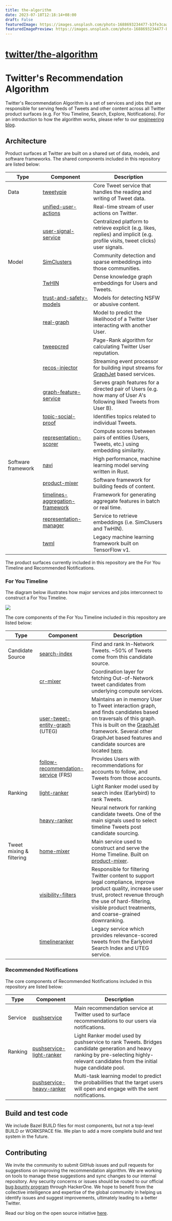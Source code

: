 ```yaml
---
title: the-algorithm
date: 2023-07-18T12:18:14+08:00
draft: False
featuredImage: https://images.unsplash.com/photo-1688693234477-b3fe3caac39b?ixid=M3w0NjAwMjJ8MHwxfHJhbmRvbXx8fHx8fHx8fDE2ODk2NTM3Mjd8&ixlib=rb-4.0.3
featuredImagePreview: https://images.unsplash.com/photo-1688693234477-b3fe3caac39b?ixid=M3w0NjAwMjJ8MHwxfHJhbmRvbXx8fHx8fHx8fDE2ODk2NTM3Mjd8&ixlib=rb-4.0.3
---
```


# [twitter/the-algorithm](https://github.com/twitter/the-algorithm)

# Twitter's Recommendation Algorithm

Twitter's Recommendation Algorithm is a set of services and jobs that are responsible for serving feeds of Tweets and other content across all Twitter product surfaces (e.g. For You Timeline, Search, Explore, Notifications). For an introduction to how the algorithm works, please refer to our [engineering blog](https://blog.twitter.com/engineering/en_us/topics/open-source/2023/twitter-recommendation-algorithm).

## Architecture

Product surfaces at Twitter are built on a shared set of data, models, and software frameworks. The shared components included in this repository are listed below:

| Type | Component | Description |
|------------|------------|------------|
| Data | [tweetypie](tweetypie/server/README.md) | Core Tweet service that handles the reading and writing of Tweet data. |
|      | [unified-user-actions](unified_user_actions/README.md) | Real-time stream of user actions on Twitter. |
|      | [user-signal-service](user-signal-service/README.md) | Centralized platform to retrieve explicit (e.g. likes, replies) and implicit (e.g. profile visits, tweet clicks) user signals. |
| Model | [SimClusters](src/scala/com/twitter/simclusters_v2/README.md) | Community detection and sparse embeddings into those communities. |
|       | [TwHIN](https://github.com/twitter/the-algorithm-ml/blob/main/projects/twhin/README.md) | Dense knowledge graph embeddings for Users and Tweets. |
|       | [trust-and-safety-models](trust_and_safety_models/README.md) | Models for detecting NSFW or abusive content. |
|       | [real-graph](src/scala/com/twitter/interaction_graph/README.md) | Model to predict the likelihood of a Twitter User interacting with another User. |
|       | [tweepcred](src/scala/com/twitter/graph/batch/job/tweepcred/README) | Page-Rank algorithm for calculating Twitter User reputation. |
|       | [recos-injector](recos-injector/README.md) | Streaming event processor for building input streams for [GraphJet](https://github.com/twitter/GraphJet) based services. |
|       | [graph-feature-service](graph-feature-service/README.md) | Serves graph features for a directed pair of Users (e.g. how many of User A's following liked Tweets from User B). |
|       | [topic-social-proof](topic-social-proof/README.md) | Identifies topics related to individual Tweets. |
|       | [representation-scorer](representation-scorer/README.md) | Compute scores between pairs of entities (Users, Tweets, etc.) using embedding similarity. |
| Software framework | [navi](navi/README.md) | High performance, machine learning model serving written in Rust. |
|                    | [product-mixer](product-mixer/README.md) | Software framework for building feeds of content. |
|                    | [timelines-aggregation-framework](timelines/data_processing/ml_util/aggregation_framework/README.md) | Framework for generating aggregate features in batch or real time. |
|                    | [representation-manager](representation-manager/README.md) | Service to retrieve embeddings (i.e. SimClusers and TwHIN). |
|                    | [twml](twml/README.md) | Legacy machine learning framework built on TensorFlow v1. |

The product surfaces currently included in this repository are the For You Timeline and Recommended Notifications.

### For You Timeline

The diagram below illustrates how major services and jobs interconnect to construct a For You Timeline.

![](docs/system-diagram.png)

The core components of the For You Timeline included in this repository are listed below:

| Type | Component | Description |
|------------|------------|------------|
| Candidate Source | [search-index](src/java/com/twitter/search/README.md) | Find and rank In-Network Tweets. ~50% of Tweets come from this candidate source. |
|                  | [cr-mixer](cr-mixer/README.md) | Coordination layer for fetching Out-of-Network tweet candidates from underlying compute services. |
|                  | [user-tweet-entity-graph](src/scala/com/twitter/recos/user_tweet_entity_graph/README.md) (UTEG)| Maintains an in memory User to Tweet interaction graph, and finds candidates based on traversals of this graph. This is built on the [GraphJet](https://github.com/twitter/GraphJet) framework. Several other GraphJet based features and candidate sources are located [here](src/scala/com/twitter/recos). |
|                  | [follow-recommendation-service](follow-recommendations-service/README.md) (FRS)| Provides Users with recommendations for accounts to follow, and Tweets from those accounts. |
| Ranking | [light-ranker](src/python/twitter/deepbird/projects/timelines/scripts/models/earlybird/README.md) | Light Ranker model used by search index (Earlybird) to rank Tweets. |
|         | [heavy-ranker](https://github.com/twitter/the-algorithm-ml/blob/main/projects/home/recap/README.md) | Neural network for ranking candidate tweets. One of the main signals used to select timeline Tweets post candidate sourcing. |
| Tweet mixing & filtering | [home-mixer](home-mixer/README.md) | Main service used to construct and serve the Home Timeline. Built on [product-mixer](product-mixer/README.md). |
|                          | [visibility-filters](visibilitylib/README.md) | Responsible for filtering Twitter content to support legal compliance, improve product quality, increase user trust, protect revenue through the use of hard-filtering, visible product treatments, and coarse-grained downranking. |
|                          | [timelineranker](timelineranker/README.md) | Legacy service which provides relevance-scored tweets from the Earlybird Search Index and UTEG service. |

### Recommended Notifications

The core components of Recommended Notifications included in this repository are listed below:

| Type | Component | Description |
|------------|------------|------------|
| Service | [pushservice](pushservice/README.md) | Main recommendation service at Twitter used to surface recommendations to our users via notifications.
| Ranking | [pushservice-light-ranker](pushservice/src/main/python/models/light_ranking/README.md) | Light Ranker model used by pushservice to rank Tweets. Bridges candidate generation and heavy ranking by pre-selecting highly-relevant candidates from the initial huge candidate pool. |
|         | [pushservice-heavy-ranker](pushservice/src/main/python/models/heavy_ranking/README.md) | Multi-task learning model to predict the probabilities that the target users will open and engage with the sent notifications. |

## Build and test code

We include Bazel BUILD files for most components, but not a top-level BUILD or WORKSPACE file. We plan to add a more complete build and test system in the future.

## Contributing

We invite the community to submit GitHub issues and pull requests for suggestions on improving the recommendation algorithm. We are working on tools to manage these suggestions and sync changes to our internal repository. Any security concerns or issues should be routed to our official [bug bounty program](https://hackerone.com/twitter) through HackerOne. We hope to benefit from the collective intelligence and expertise of the global community in helping us identify issues and suggest improvements, ultimately leading to a better Twitter.

Read our blog on the open source initiative [here](https://blog.twitter.com/en_us/topics/company/2023/a-new-era-of-transparency-for-twitter).

